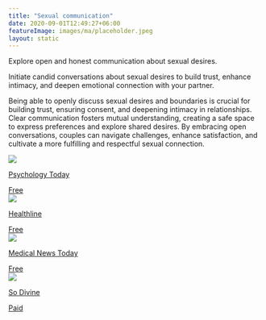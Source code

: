 ```yaml
---
title: "Sexual communication"
date: 2020-09-01T12:49:27+06:00
featureImage: images/ma/placeholder.jpeg
layout: static
---
```


Explore open and honest communication about sexual desires.

Initiate candid conversations about sexual desires to build trust, enhance intimacy, and deepen emotional connection with your partner.

Being able to openly discuss sexual desires and boundaries is crucial for building trust, ensuring consent, and deepening intimacy in relationships. Clear communication fosters mutual understanding, creating a safe space to express preferences and explore shared desires. By embracing open conversations, couples can navigate challenges, enhance satisfaction, and cultivate a more fulfilling and respectful sexual connection.

<a class="ma-link" href="https://www.psychologytoday.com/us/blog/talking-apes/202202/what-partners-need-know-about-each-others-sexual-goals"><div class="ma-card ma-card-Health"><div class="ma-icon"><img src ="/images/Icon-check - health - opacity.svg"/></div><div class="ma-name"><p>Psychology Today</p></div><div class="ma-paid-text"><span>Free</span></div></div></a><a class="ma-link" href="https://www.healthline.com/health/healthy-sex-partner-communication#frequency"><div class="ma-card ma-card-Health"><div class="ma-icon"><img src ="/images/Icon-check - health - opacity.svg"/></div><div class="ma-name"><p>Healthline</p></div><div class="ma-paid-text"><span>Free</span></div></div></a><a class="ma-link" href="https://www.medicalnewstoday.com/articles/how-to-talk-about-sex-with-your-partner#why-it-matters"><div class="ma-card ma-card-Health"><div class="ma-icon"><img src ="/images/Icon-check - health - opacity.svg"/></div><div class="ma-name"><p>Medical News Today</p></div><div class="ma-paid-text"><span>Free</span></div></div></a><a class="ma-link" href="https://www.awin1.com/cread.php?awinmid=28367&awinaffid=1198638&ued=https%3A%2F%2Fso-divine.com%2F"><div class="ma-card ma-card-Health"><div class="ma-icon"><img src ="/images/Icon-pound - health - opacity.svg"/></div><div class="ma-name"><p>So Divine</p></div><div class="ma-paid-text"><span>Paid</span></div></div></a>  

<br/><br/>






